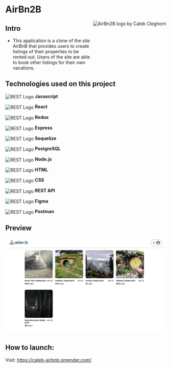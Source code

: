 # AirBn2B

<img href="caleb-airbnb.onrender.com/" src="https://github.com/cleggie66/AirBn2b/assets/117665526/9eef922d-f18a-452a-b9fb-9ccf7959589e" align="right"
     alt="AirBn2B logo by Caleb Cleghorn" height="130">



## Intro
* This application is a clone of the site AirBnB that provides users to create listings of their properties to be rented out. Users of the site are able to book other listings for their own vacations.

## Technologies used on this project
<img src="https://user-images.githubusercontent.com/25181517/117447155-6a868a00-af3d-11eb-9cfe-245df15c9f3f.png" align="center"
alt="REST Logo" height="30"> **Javascript**

<img src="https://user-images.githubusercontent.com/25181517/183897015-94a058a6-b86e-4e42-a37f-bf92061753e5.png" align="center"
alt="REST Logo" height="30"> **React**

<img src="https://user-images.githubusercontent.com/25181517/187896150-cc1dcb12-d490-445c-8e4d-1275cd2388d6.png" align="center"
alt="REST Logo" height="30"> **Redux**

<img src="https://user-images.githubusercontent.com/25181517/183859966-a3462d8d-1bc7-4880-b353-e2cbed900ed6.png" align="center"
alt="REST Logo" height="30"> **Express**

<img src="https://sequelize.org/img/logo.svg" align="center"
alt="REST Logo" height="30"> **Sequelize**

<img src="https://user-images.githubusercontent.com/25181517/117208740-bfb78400-adf5-11eb-97bb-09072b6bedfc.png" align="center"
alt="REST Logo" height="30"> **PostgreSQL**

<img src="https://user-images.githubusercontent.com/25181517/183568594-85e280a7-0d7e-4d1a-9028-c8c2209e073c.png" align="center"
alt="REST Logo" height="30"> **Node.js**

<img src="https://user-images.githubusercontent.com/25181517/192158954-f88b5814-d510-4564-b285-dff7d6400dad.png" align="center"
alt="REST Logo" height="30"> **HTML**

<img src="https://user-images.githubusercontent.com/25181517/183898674-75a4a1b1-f960-4ea9-abcb-637170a00a75.png" align="center"
alt="REST Logo" height="30"> **CSS**

<img src="https://user-images.githubusercontent.com/25181517/192107858-fe19f043-c502-4009-8c47-476fc89718ad.png" align="center"
alt="REST Logo" height="30"> **REST API**

<img src="https://user-images.githubusercontent.com/25181517/189715289-df3ee512-6eca-463f-a0f4-c10d94a06b2f.png" align="center"
alt="REST Logo" height="30"> **Figma**

<img src="https://user-images.githubusercontent.com/25181517/192109061-e138ca71-337c-4019-8d42-4792fdaa7128.png" align="center"
alt="REST Logo" height="30"> **Postman**

## Preview

![airbn2b-screenshot]

[airbn2b-screenshot]: ./READMEs/API-documentation/airbn2b_screenshot.png

## How to launch:

Visit: https://caleb-airbnb.onrender.com/
